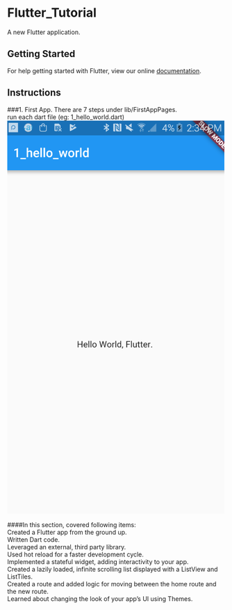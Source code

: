 # Flutter_Tutorial

A new Flutter application.

## Getting Started

For help getting started with Flutter, view our online
[documentation](https://flutter.io/).

## Instructions
###1. First App.
There are 7 steps under lib/FirstAppPages.  
run each dart file (eg: 1_hello_world.dart)  
![Demo_hello_world](Resources/1_hello_world.png)

####In this section, covered following items:  
Created a Flutter app from the ground up.  
Written Dart code.  
Leveraged an external, third party library.  
Used hot reload for a faster development cycle.  
Implemented a stateful widget, adding interactivity to your app.  
Created a lazily loaded, infinite scrolling list displayed with a ListView and ListTiles.  
Created a route and added logic for moving between the home route and the new route.  
Learned about changing the look of your app’s UI using Themes.  
